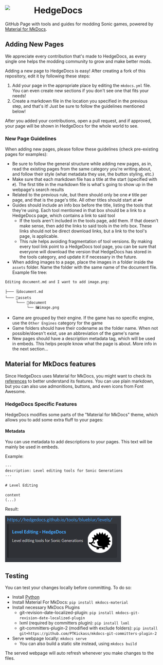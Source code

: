 <h1>
    <a href="#hedgedocs">
        <img width="95" align="left" src="https://raw.githubusercontent.com/HedgeDocs/HedgeDocs.github.io/main/docs/assets/favicon.png">
    </a>
    HedgeDocs
</h1>

GitHub Page with tools and guides for modding Sonic games, powered by [Material for MkDocs](https://squidfunk.github.io/mkdocs-material/).

## Adding New Pages
We appreciate every contribution that's made to HedgeDocs, as every single one helps the modding community to grow and make better mods.

Adding a new page to HedgeDocs is easy! After creating a fork of this repository, edit it by following these steps:
1. Add your page in the appropriate place by editing the `mkdocs.yml` file. You can even create new sections if you don't see one that fits your needs!
2. Create a markdown file in the location you specified in the previous step, and that's it! Just be sure to follow the guidelines mentioned below!

After you added your contributions, open a pull request, and if approved, your page will be shown in HedgeDocs for the whole world to see.

### New Page Guidelines
When adding new pages, please follow these guidelines (check pre-existing pages for examples):

- Be sure to follow the general structure while adding new pages, as in, read the existing pages from the same category you're writing about, and follow their style (what metadata they use, the button styling, etc.)
- Make sure that each markdown file has a title at the start (specified with `#`). The first title in the markdown file is what's going to show up in the webpage's search results
- Related to the previous rule, but there should only be one `#` title per page, and that is the page's title. All other titles should start at `##`
- Guides should include an info box before the title, listing the tools that they're using. Each tool mentioned in that box should be a link to a HedgeDocs page, which contains a link to said tool
    - If the tools aren't included in the tools page, add them. If that doesn't make sense, then add the links to said tools in the info box. These links should not be direct download links, but a link to the tool's page, is applicable.
    - This rule helps avoiding fragmentation of tool versions. By making every tool link point to a HedgeDocs tool page, you can be sure that everyone will download the version that HedgeDocs has stored in the tools category, and update it if necessary in the future.
- When adding images to a page, place the images in a folder inside the `assets` folder. Name the folder with the same name of the document file. Example file tree:
```
Editing document.md and I want to add image.png:

├─── 🗒️document.md
└─── 📁assets
     └─── 📁document
          └── 🖼️image.png
```
- Game are grouped by their engine. If the game has no specific engine, use the `Other Engines` category for the game
- Game folders should have their codename as the folder name. When not possible/doesn't exist, use an abbreviation of the game's name
- New pages should have a description metadata tag, which will be used in embeds. This helps people know what the page is about. More info in the next section...

## Material for MkDocs features
Since HedgeDocs uses Material for MkDocs, you might want to check its [references](https://squidfunk.github.io/mkdocs-material/reference/) to better understand its features. You can use plain markdown, but you can also use admonitions, buttons, and even icons from Font Awesome.

### HedgeDocs Specific Features
HedgeDocs modifies some parts of the "Material for MkDocs" theme, which allows you to add some extra fluff to your pages:

#### Metadata
You can use metadata to add descriptions to your pages. This text will be mainly be used in embeds.

Example:
```
---
description: Level editing tools for Sonic Generations
---

# Level Editing

content
(...)
```

Result:

![](assets/embed.png)


## Testing
You can test your changes locally before committing. To do so:

- Install [Python](https://www.python.org/downloads/)
- Install Material For MkDocs: `pip install mkdocs-material`
- Install necessary MkDocs Plugins
    - git-revision-date-localized-plugin: `pip install mkdocs-git-revision-date-localized-plugin`
    - lxml (required by committers plugin): `pip install lxml`
    - git-committers-plugin-2 (modified with exclude folders): `pip install git+https://github.com/PTKickass/mkdocs-git-committers-plugin-2`
- Serve webpage locally: `mkdocs serve`
  - You can also build a static site instead, using `mkdocs build`
 
The served webpage will auto refresh whenever you make changes to the files.

